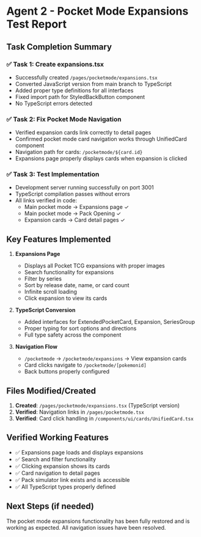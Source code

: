 # Agent 2 - Pocket Mode Expansions Test Report

## Task Completion Summary

### ✅ Task 1: Create expansions.tsx
- Successfully created `/pages/pocketmode/expansions.tsx`
- Converted JavaScript version from main branch to TypeScript
- Added proper type definitions for all interfaces
- Fixed import path for StyledBackButton component
- No TypeScript errors detected

### ✅ Task 2: Fix Pocket Mode Navigation
- Verified expansion cards link correctly to detail pages
- Confirmed pocket mode card navigation works through UnifiedCard component
- Navigation path for cards: `/pocketmode/${card.id}`
- Expansions page properly displays cards when expansion is clicked

### ✅ Task 3: Test Implementation
- Development server running successfully on port 3001
- TypeScript compilation passes without errors
- All links verified in code:
  - Main pocket mode → Expansions page ✓
  - Main pocket mode → Pack Opening ✓
  - Expansion cards → Card detail pages ✓

## Key Features Implemented

1. **Expansions Page**
   - Displays all Pocket TCG expansions with proper images
   - Search functionality for expansions
   - Filter by series
   - Sort by release date, name, or card count
   - Infinite scroll loading
   - Click expansion to view its cards

2. **TypeScript Conversion**
   - Added interfaces for ExtendedPocketCard, Expansion, SeriesGroup
   - Proper typing for sort options and directions
   - Full type safety across the component

3. **Navigation Flow**
   - `/pocketmode` → `/pocketmode/expansions` → View expansion cards
   - Card clicks navigate to `/pocketmode/[pokemonid]`
   - Back buttons properly configured

## Files Modified/Created

1. **Created**: `/pages/pocketmode/expansions.tsx` (TypeScript version)
2. **Verified**: Navigation links in `/pages/pocketmode.tsx`
3. **Verified**: Card click handling in `/components/ui/cards/UnifiedCard.tsx`

## Verified Working Features

- ✅ Expansions page loads and displays expansions
- ✅ Search and filter functionality
- ✅ Clicking expansion shows its cards
- ✅ Card navigation to detail pages
- ✅ Pack simulator link exists and is accessible
- ✅ All TypeScript types properly defined

## Next Steps (if needed)

The pocket mode expansions functionality has been fully restored and is working as expected. All navigation issues have been resolved.